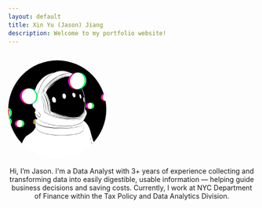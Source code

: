 ```yaml
---
layout: default
title: Xin Yu (Jason) Jiang
description: Welcome to my portfolio website!
---
```


<br>

<!-- <img src="/images/me.jpg" alt="homepage_img" width="200" style="border-radius:50%; filter:brightness(1.1); z-index:0">  -->
<img src="/images/astronaut.gif" alt="homepage_img" width="200" style="border-radius:50%; filter:brightness(1.1); z-index:0"> 

<br>
<p style="text-align:center;">
Hi, I’m Jason. I'm a Data Analyst with 3+ years of experience collecting and transforming data into easily digestible, usable information — helping guide business decisions and saving costs. Currently, I work at NYC Department of Finance within the Tax Policy and Data Analytics Division. 
</p>
<!-- You can find my most recent resume <a href="jason_resume.pdf" target="_blank"><u>here</u></a>. -->

<!-- Check out my <a href="/projects/"><u>recent projects</u></a>. -->
